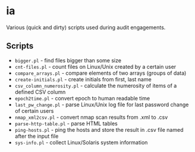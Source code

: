 ia
==
Various (quick and dirty) scripts used during audit engagements.

Scripts
-------

* `bigger.pl` - find files bigger than some size
* `cnt-files.pl` - count files on Linux/Unix created by a certain user
* `compare_arrays.pl` - compare elements of two arrays (groups of data)
* `create-initials.pl` - create initials from first, last name
* `csv_column_numerosity.pl` - calculate the numerosity of items of a defined CSV column
* `epoch2time.pl` - convert epoch to human readable time
* `last_pw_change.pl` - parse Linux/Unix log file for last password change of certain users
* `nmap_xml2csv.pl` - convert nmap scan results from .xml to .csv
* `parse-http-table.pl` - parse HTML tables
* `ping-hosts.pl` - ping the hosts and store the result in .csv file named after the input file
* `sys-info.pl` - collect Linux/Solaris system information
